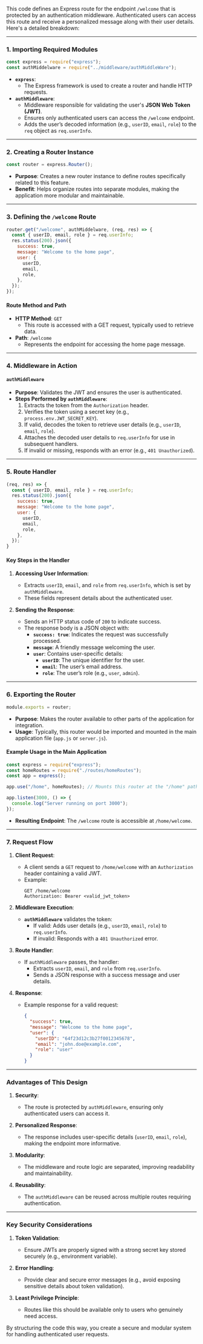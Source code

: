 This code defines an Express route for the endpoint `/welcome` that is protected by an authentication middleware. Authenticated users can access this route and receive a personalized message along with their user details. Here's a detailed breakdown:

---

### **1. Importing Required Modules**
```javascript
const express = require("express");
const authMiddelware = require("../middleware/authMiddleWare");
```

- **`express`**:
    - The Express framework is used to create a router and handle HTTP requests.
- **`authMiddleware`**:
    - Middleware responsible for validating the user's **JSON Web Token (JWT)**.
    - Ensures only authenticated users can access the `/welcome` endpoint.
    - Adds the user’s decoded information (e.g., `userID`, `email`, `role`) to the `req` object as `req.userInfo`.

---

### **2. Creating a Router Instance**
```javascript
const router = express.Router();
```

- **Purpose**: Creates a new router instance to define routes specifically related to this feature.
- **Benefit**: Helps organize routes into separate modules, making the application more modular and maintainable.

---

### **3. Defining the `/welcome` Route**
```javascript
router.get("/welcome", authMiddelware, (req, res) => {
  const { userID, email, role } = req.userInfo;
  res.status(200).json({
    success: true,
    message: "Welcome to the home page",
    user: {
      userID,
      email,
      role,
    },
  });
});
```

#### **Route Method and Path**
- **HTTP Method**: `GET`
    - This route is accessed with a GET request, typically used to retrieve data.
- **Path**: `/welcome`
    - Represents the endpoint for accessing the home page message.

---

### **4. Middleware in Action**

#### **`authMiddleware`**
- **Purpose**: Validates the JWT and ensures the user is authenticated.
- **Steps Performed by `authMiddleware`**:
    1. Extracts the token from the `Authorization` header.
    2. Verifies the token using a secret key (e.g., `process.env.JWT_SECRET_KEY`).
    3. If valid, decodes the token to retrieve user details (e.g., `userID`, `email`, `role`).
    4. Attaches the decoded user details to `req.userInfo` for use in subsequent handlers.
    5. If invalid or missing, responds with an error (e.g., `401 Unauthorized`).

---

### **5. Route Handler**
```javascript
(req, res) => {
  const { userID, email, role } = req.userInfo;
  res.status(200).json({
    success: true,
    message: "Welcome to the home page",
    user: {
      userID,
      email,
      role,
    },
  });
}
```

#### **Key Steps in the Handler**
1. **Accessing User Information**:
    - Extracts `userID`, `email`, and `role` from `req.userInfo`, which is set by `authMiddleware`.
    - These fields represent details about the authenticated user.

2. **Sending the Response**:
    - Sends an HTTP status code of `200` to indicate success.
    - The response body is a JSON object with:
        - **`success: true`**: Indicates the request was successfully processed.
        - **`message`**: A friendly message welcoming the user.
        - **`user`**: Contains user-specific details:
            - **`userID`**: The unique identifier for the user.
            - **`email`**: The user’s email address.
            - **`role`**: The user’s role (e.g., `user`, `admin`).

---

### **6. Exporting the Router**
```javascript
module.exports = router;
```

- **Purpose**: Makes the router available to other parts of the application for integration.
- **Usage**: Typically, this router would be imported and mounted in the main application file (`app.js` or `server.js`).

#### **Example Usage in the Main Application**
```javascript
const express = require("express");
const homeRoutes = require("./routes/homeRoutes");
const app = express();

app.use("/home", homeRoutes); // Mounts this router at the "/home" path

app.listen(3000, () => {
  console.log("Server running on port 3000");
});
```

- **Resulting Endpoint**: The `/welcome` route is accessible at `/home/welcome`.

---

### **7. Request Flow**
1. **Client Request**:
    - A client sends a `GET` request to `/home/welcome` with an `Authorization` header containing a valid JWT.
    - Example:
      ```http
      GET /home/welcome
      Authorization: Bearer <valid_jwt_token>
      ```

2. **Middleware Execution**:
    - **`authMiddleware`** validates the token:
        - If valid: Adds user details (e.g., `userID`, `email`, `role`) to `req.userInfo`.
        - If invalid: Responds with a `401 Unauthorized` error.

3. **Route Handler**:
    - If `authMiddleware` passes, the handler:
        - Extracts `userID`, `email`, and `role` from `req.userInfo`.
        - Sends a JSON response with a success message and user details.

4. **Response**:
    - Example response for a valid request:
      ```json
      {
        "success": true,
        "message": "Welcome to the home page",
        "user": {
          "userID": "64f23d12c3b27f0012345678",
          "email": "john.doe@example.com",
          "role": "user"
        }
      }
      ```

---

### **Advantages of This Design**
1. **Security**:
    - The route is protected by `authMiddleware`, ensuring only authenticated users can access it.

2. **Personalized Response**:
    - The response includes user-specific details (`userID`, `email`, `role`), making the endpoint more informative.

3. **Modularity**:
    - The middleware and route logic are separated, improving readability and maintainability.

4. **Reusability**:
    - The `authMiddleware` can be reused across multiple routes requiring authentication.

---

### **Key Security Considerations**
1. **Token Validation**:
    - Ensure JWTs are properly signed with a strong secret key stored securely (e.g., environment variable).

2. **Error Handling**:
    - Provide clear and secure error messages (e.g., avoid exposing sensitive details about token validation).

3. **Least Privilege Principle**:
    - Routes like this should be available only to users who genuinely need access.

By structuring the code this way, you create a secure and modular system for handling authenticated user requests.